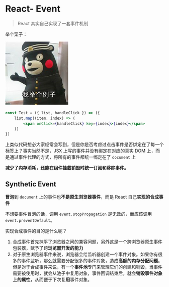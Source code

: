 # React- Event 

> React 其实自己实现了一套事件机制

举个栗子：

![img](0EF8418E.jpg)

```jsx
const Test = ({ list, handleClick }) => ({
    list.map((item, index) => (
        <span onClick={handleClick} key={index}>{index}</span>
    ))
})
```

上类似代码想必大家经常会写到，但是你是否考虑过点击事件是否绑定在了每一个标签上？事实当然不是，JSX 上写的事件并没有绑定在对应的真实 DOM 上，而是通过事件代理的方式，将所有的事件都统一绑定在了 `document` 上

**减少了内存消耗，还能在组件挂载销毁时统一订阅和移除事件。**

## Synthetic Event

**冒泡**到 `document` 上的事件也**不是原生浏览器事件**，而是 React 自己**实现的合成事件**

不想要事件冒泡的话，调用 `event.stopPropagation` 是无效的，而应该调用 `event.preventDefault`。

实现合成事件的目的是什么呢？

1. 合成事件首先抹平了浏览器之间的兼容问题，另外这是一个跨浏览器原生事件包装器，赋予了跨**浏览器开发的能力**
2. 对于原生浏览器事件来说，浏览器会给监听器创建一个事件对象。如果你有很多的事件监听，那么就需要分配很多的事件对象，造成**高额的内存分配问题**。但是对于合成事件来说，有一个**事件池**专门来管理它们的创建和销毁，当事件需要被使用时，就会从池子中复用对象，事件回调结束后，就会**销毁事件对象上的属性**，从而便于下次复**用**事件对象。

